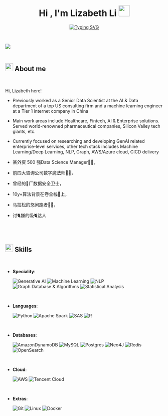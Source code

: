 


<h1 align="center"><b>Hi , I'm Lizabeth Li </b><img src="https://media.giphy.com/media/hvRJCLFzcasrR4ia7z/giphy.gif" width="35"></h1>

<p align="center">
  <a href="https://git.io/typing-svg"><img src="https://readme-typing-svg.demolab.com?font=Roboto+Condensed&weight=100&duration=2000&pause=1000&color=1B81C9&background=0B032500&center=true&vCenter=true&width=435&lines=Active+Learner;Passionate+about+data+science;Responsible+AI+advocate;Women+in+Tech" alt="Typing SVG" /></a>
</p>


<br>

	
<!-- ## <picture><img src = "https://github.com/0xAbdulKhalid/0xAbdulKhalid/raw/main/assets/mdImages/about_me.gif" width = 50px></picture> **About me** -->


<img src="https://user-images.githubusercontent.com/73097560/115834477-dbab4500-a447-11eb-908a-139a6edaec5c.gif"><br><br>

## <img src="https://media2.giphy.com/media/QssGEmpkyEOhBCb7e1/giphy.gif?cid=ecf05e47a0n3gi1bfqntqmob8g9aid1oyj2wr3ds3mg700bl&rid=giphy.gif" width ="25"><b> About me</b>
<br>

Hi, Lizabeth here!

- Previously worked as a Senior Data Scientist at the AI & Data department of a top US consulting firm and a machine learning engineer at a Tier 1 internet company in China
- Main work areas include Healthcare, Fintech, AI & Enterprise solutions. Served world-renowned pharmaceutical companies, Silicon Valley tech giants, etc.
- Currently focused on researching and developing GenAI related enterprise-level services, other tech stack includes Machine Learning/Deep Learning, NLP, Graph, AWS/Azure cloud, CICD delivery

- 某外资 500 强Data Science Manager👩‍💻，
- 前四大咨询公司数字魔法师🧙‍♂️，
- 曾经的🪿厂数据安全卫士，
- 10y+算法背景在卷全栈🫎上，
- 马拉松的悠闲跑者🏃‍♀️，
- 讨🐈嫌的吸🐈达人

<br><br>



## <img src="https://media2.giphy.com/media/QssGEmpkyEOhBCb7e1/giphy.gif?cid=ecf05e47a0n3gi1bfqntqmob8g9aid1oyj2wr3ds3mg700bl&rid=giphy.gif" width ="25"><b> Skills</b>
<br>

<p align="center">

- **Speciality**:
  
   ![Generative AI](https://img.shields.io/badge/Generative_AI-4A90E2?style=for-the-badge&logoColor=white)
   ![Machine Learning](https://img.shields.io/badge/Machine_Learning-4A90E2?style=for-the-badge&logoColor=white)
   ![NLP](https://img.shields.io/badge/NLP-4A90E2?style=for-the-badge&logoColor=white)
   ![Graph Database & Algorithms](https://img.shields.io/badge/Graph_Database_%26_Algorithms-4A90E2?style=for-the-badge&logoColor=white)
   ![Statistical Analysis](https://img.shields.io/badge/Statistical_Analysis-4A90E2?style=for-the-badge&logoColor=white)

<br>

- **Languages**:

    ![Python](https://img.shields.io/badge/python-3670A0?style=for-the-badge&logo=python&logoColor=ffdd54)
    ![Apache Spark](https://img.shields.io/badge/Apache%20Spark-E25A1C?style=for-the-badge&logo=apachespark&logoColor=white)
    ![SAS](https://img.shields.io/badge/SAS-007EC3?style=for-the-badge&logo=sas&logoColor=white)
    ![R](https://img.shields.io/badge/r-%23276DC3.svg?style=for-the-badge&logo=r&logoColor=white)


<br>   

- **Databases**:

    ![AmazonDynamoDB](https://img.shields.io/badge/Amazon%20DynamoDB-4053D6?style=for-the-badge&logo=Amazon%20DynamoDB&logoColor=white)
    ![MySQL](https://img.shields.io/badge/mysql-%234479A1.svg?style=for-the-badge&logo=mysql&logoColor=white)
    ![Postgres](https://img.shields.io/badge/postgres-%23316192.svg?style=for-the-badge&logo=postgresql&logoColor=white)
    ![Neo4J](https://img.shields.io/badge/Neo4j-008CC1?style=for-the-badge&logo=neo4j&logoColor=white)
    ![Redis](https://img.shields.io/badge/redis-%23DC382D.svg?style=for-the-badge&logo=redis&logoColor=white)
    ![OpenSearch](https://img.shields.io/badge/OpenSearch-005EB8?style=for-the-badge&logo=opensearch&logoColor=white)


<br>  
    
- **Cloud**:

   ![AWS](https://img.shields.io/badge/AWS-%23FF9900.svg?style=for-the-badge&logo=amazon-aws&logoColor=white)
   ![Tencent Cloud](https://img.shields.io/badge/Tencent%20Cloud-0052D9?style=for-the-badge&logo=TencentCloud&logoColor=white)


<br>


- **Extras**:

    ![Git](https://img.shields.io/badge/git-%23F05033.svg?style=for-the-badge&logo=git&logoColor=white)
    ![Linux](https://img.shields.io/badge/Linux-FCC624?style=for-the-badge&logo=linux&logoColor=black) 
    ![Docker](https://img.shields.io/badge/docker-%230db7ed.svg?style=for-the-badge&logo=docker&logoColor=white)



</p>

<br>
<br>


<br>
